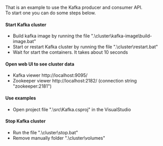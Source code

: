 That is an example to use the Kafka producer and consumer API. \
To start one you can do some steps below. 

#### Start Kafka cluster
- Build kafka image by running the file ".\cluster\kafka-image\build-image.bat"
- Start or restart Kafka cluster by running the file ".\cluster\restart.bat"
- Wait for start the containers. It takes about 10 seconds

#### Open web UI to see cluster data
- Kafka viewer http://localhost:9095/
- Zookeeper viewer http://localhost:2182/ (connection string "zookeeper:2181")

#### Use examples
- Open project file ".\src\Kafka.csproj" in the VisualStudio

#### Stop Kafka cluster
- Run the file ".\cluster\stop.bat"
- Remove manually folder ".\cluster\volumes\"
